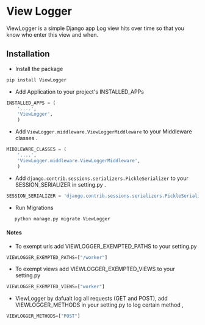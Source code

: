 # View Logger

ViewLogger is a simple Django app Log view hits over time so that you know who enter this view and when.
 
## Installation

* Install the package
```sh
pip install ViewLogger
```
* Add Application to your project's INSTALLED_APPs
```python
INSTALLED_APPS = (
    '....',
    'ViewLogger',
    )
```    
* Add `ViewLogger.middleware.ViewLoggerMiddleware` to your Middleware classes .
```python
MIDDLEWARE_CLASSES = (
    '....',
    'ViewLogger.middleware.ViewLoggerMiddleware',
    )
```   

* Add `django.contrib.sessions.serializers.PickleSerializer` to your SESSION_SERIALIZER in setting.py .
```python
SESSION_SERIALIZER = 'django.contrib.sessions.serializers.PickleSerializer'
```   

* Run Migrations
```sh
   python manage.py migrate ViewLogger 
```

#### Notes
* To exempt urls add VIEWLOGGER_EXEMPTED_PATHS to your setting.py
```python
VIEWLOGGER_EXEMPTED_PATHS=["/worker"]
```   

* To exempt views add VIEWLOGGER_EXEMPTED_VIEWS to your setting.py
```python
VIEWLOGGER_EXEMPTED_VIEWS=["worker"]
```   

* ViewLogger by dafualt log all requests (GET and POST), add VIEWLOGGER_METHODS in your setting.py to log certain method , 
```python
VIEWLOGGER_METHODS=["POST"]
```   
